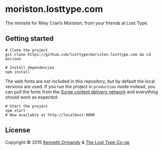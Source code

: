 # moriston.losttype.com

The minisite for Riley Cran’s Moriston, from your friends at Lost Type.

## Getting started

```
# Clone the project
git clone https://github.com/losttype/moriston.losttype.com && cd morison

# Install dependencies
npm install
```

The web fonts are not included in this repository, but by default the local versions are used. If you run the project in `production` mode instead,
you can pull the fonts from the [Surge content delivery network](https://surge.sh) and everything should work as expected:

<!-- TODO NODE_ENVIRONMENT="production" -->

```
# Start the project
npm start
# Now available at http://localhost:9000
```

## License

Copyright © 2015 [Kenneth Ormandy](http://kennethormandy.com) & [The Lost Type Co-op](http://losttype.com)
